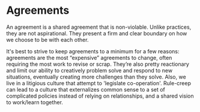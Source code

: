 # Agreements

An agreement is a shared agreement that is non-violable. Unlike practices, they are not aspirational. They present a firm and clear boundary on how we choose to be with each other.

It's best to strive to keep agreements to a minimum for a few reasons: agreements are the most “expensive” agreements to change, often requiring the most work to revise or scrap. They’re also pretty reactionary and limit our ability to creatively problem solve and respond to new situations, eventually creating more challenges than they solve. Also, we live in a litigious culture that attempt to 'legislate co-operation'. Rule-creep can lead to a culture that externalizes common sense to a set of complicated policies instead of relying on relationships, and a shared vision to work/learn together.


